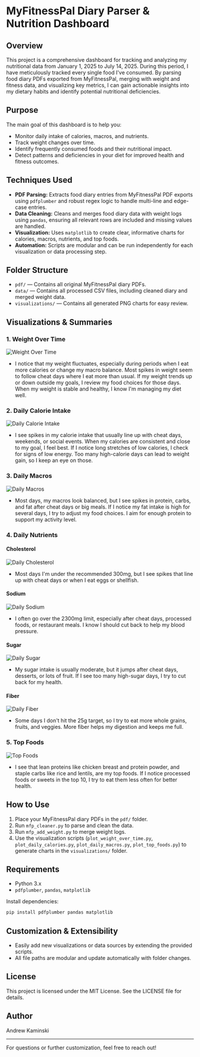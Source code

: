 # MyFitnessPal Diary Parser & Nutrition Dashboard

## Overview
This project is a comprehensive dashboard for tracking and analyzing my nutritional data from January 1, 2025 to July 14, 2025. During this period, I have meticulously tracked every single food I've consumed. By parsing food diary PDFs exported from MyFitnessPal, merging with weight and fitness data, and visualizing key metrics, I can gain actionable insights into my dietary habits and identify potential nutritional deficiencies.

## Purpose
The main goal of this dashboard is to help you:
- Monitor daily intake of calories, macros, and nutrients.
- Track weight changes over time.
- Identify frequently consumed foods and their nutritional impact.
- Detect patterns and deficiencies in your diet for improved health and fitness outcomes.

## Techniques Used
- **PDF Parsing:** Extracts food diary entries from MyFitnessPal PDF exports using `pdfplumber` and robust regex logic to handle multi-line and edge-case entries.
- **Data Cleaning:** Cleans and merges food diary data with weight logs using `pandas`, ensuring all relevant rows are included and missing values are handled.
- **Visualization:** Uses `matplotlib` to create clear, informative charts for calories, macros, nutrients, and top foods.
- **Automation:** Scripts are modular and can be run independently for each visualization or data processing step.

## Folder Structure
- `pdf/` — Contains all original MyFitnessPal diary PDFs.
- `data/` — Contains all processed CSV files, including cleaned diary and merged weight data.
- `visualizations/` — Contains all generated PNG charts for easy review.

## Visualizations & Summaries

### 1. Weight Over Time
![Weight Over Time](visualizations/weight_over_time.png)
- I notice that my weight fluctuates, especially during periods when I eat more calories or change my macro balance. Most spikes in weight seem to follow cheat days where I eat more than usual. If my weight trends up or down outside my goals, I review my food choices for those days. When my weight is stable and healthy, I know I'm managing my diet well.

### 2. Daily Calorie Intake
![Daily Calorie Intake](visualizations/daily_calories.png)
- I see spikes in my calorie intake that usually line up with cheat days, weekends, or social events. When my calories are consistent and close to my goal, I feel best. If I notice long stretches of low calories, I check for signs of low energy. Too many high-calorie days can lead to weight gain, so I keep an eye on those.

### 3. Daily Macros
![Daily Macros](visualizations/daily_macros.png)
- Most days, my macros look balanced, but I see spikes in protein, carbs, and fat after cheat days or big meals. If I notice my fat intake is high for several days, I try to adjust my food choices. I aim for enough protein to support my activity level.


### 4. Daily Nutrients
#### Cholesterol
![Daily Cholesterol](visualizations/daily_cholesterol_mg.png)
- Most days I'm under the recommended 300mg, but I see spikes that line up with cheat days or when I eat eggs or shellfish.

#### Sodium
![Daily Sodium](visualizations/daily_sodium_mg.png)

- I often go over the 2300mg limit, especially after cheat days, processed foods, or restaurant meals. I know I should cut back to help my blood pressure.

#### Sugar
![Daily Sugar](visualizations/daily_sugar_grams.png)
- My sugar intake is usually moderate, but it jumps after cheat days, desserts, or lots of fruit. If I see too many high-sugar days, I try to cut back for my health.

#### Fiber
![Daily Fiber](visualizations/daily_fiber_grams.png)
- Some days I don't hit the 25g target, so I try to eat more whole grains, fruits, and veggies. More fiber helps my digestion and keeps me full.


### 5. Top Foods
![Top Foods](visualizations/top_foods.png)
- I see that lean proteins like chicken breast and protein powder, and staple carbs like rice and lentils, are my top foods. If I notice processed foods or sweets in the top 10, I try to eat them less often for better health.

## How to Use
1. Place your MyFitnessPal diary PDFs in the `pdf/` folder.
2. Run `mfp_cleaner.py` to parse and clean the data.
3. Run `mfp_add_weight.py` to merge weight logs.
4. Use the visualization scripts (`plot_weight_over_time.py`, `plot_daily_calories.py`, `plot_daily_macros.py`, `plot_top_foods.py`) to generate charts in the `visualizations/` folder.

## Requirements
- Python 3.x
- `pdfplumber`, `pandas`, `matplotlib`

Install dependencies:
```bash
pip install pdfplumber pandas matplotlib
```

## Customization & Extensibility
- Easily add new visualizations or data sources by extending the provided scripts.
- All file paths are modular and update automatically with folder changes.

## License
This project is licensed under the MIT License. See the LICENSE file for details.

## Author
Andrew Kaminski

---

For questions or further customization, feel free to reach out!
